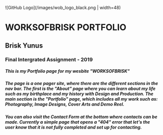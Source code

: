 ![GitHub Logo](/images/wob_logo_black.png | width=48)

# WORKSOFBRISK PORTFOLIO
## Brisk Yunus
### Final Intergrated Assignment - 2019

##### This is my Portfolio page for my wesbite "WORKSOFBRISK"

##### The page is a one pager site, where there are the different sections in the nav bar. The first is the "About" page where you can learn about my life such as my birthplace and my history with Design and Production. The main section is the "Portfolio" page, which includes all my work such as: Photography, Image Designs, Cover Arts and Demo Reel.

##### You can also visit the Contact Form at the bottom where contacts can be made. Currently a simple page that opens a "404" error that let's the user know that it is not fully completed and set up for contacting.
